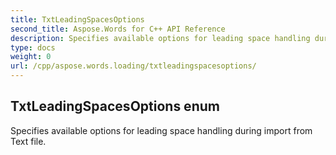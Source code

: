 ```yaml
---
title: TxtLeadingSpacesOptions
second_title: Aspose.Words for C++ API Reference
description: Specifies available options for leading space handling during import from Text file. 
type: docs
weight: 0
url: /cpp/aspose.words.loading/txtleadingspacesoptions/
---
```

## TxtLeadingSpacesOptions enum


Specifies available options for leading space handling during import from Text file. 

